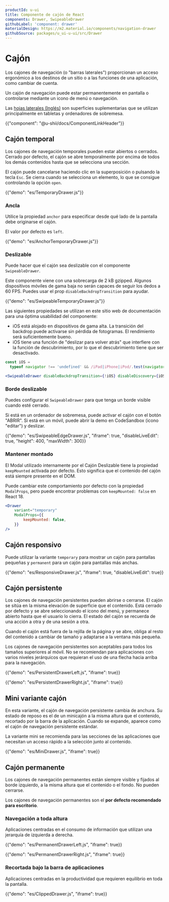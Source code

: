 ```yaml
---
productId: u-ui
title: Componente de cajón de React
components: Drawer, SwipeableDrawer
githubLabel: 'component: drawer'
materialDesign: https://m2.material.io/components/navigation-drawer
githubSource: packages/u_ui-u-ui/src/Drawer
---
```


# Cajón

<p class="description">Los cajones de navegación (o "barras laterales") proporcionan un acceso ergonómico a los destinos de un sitio o a las funciones de una aplicación, como cambiar de cuenta.</p>

Un cajón de navegación puede estar permanentemente en pantalla o controlarse mediante un icono de menú o navegación.

Las [hojas laterales (Inglés)](https://m2.material.io/components/sheets-side) son superficies suplementarias que se utilizan principalmente en tabletas y ordenadores de sobremesa.

{{"component": "@u-shii/docs/ComponentLinkHeader"}}

## Cajón temporal

Los cajones de navegación temporales pueden estar abiertos o cerrados. Cerrado por defecto, el cajón se abre temporalmente por encima de todos los demás contenidos hasta que se selecciona una sección.

El cajón puede cancelarse haciendo clic en la superposición o pulsando la tecla `Esc`.
Se cierra cuando se selecciona un elemento, lo que se consigue controlando la opción `open`.

{{"demo": "es/TemporaryDrawer.js"}}

### Ancla

Utilice la propiedad `anchor` para especificar desde qué lado de la pantalla debe originarse el cajón.

El valor por defecto es `left`.

{{"demo": "es/AnchorTemporaryDrawer.js"}}

### Deslizable

Puede hacer que el cajón sea deslizable con el componente `SwipeableDrawer`.

Este componente viene con una sobrecarga de 2 kB gzipped.
Algunos dispositivos móviles de gama baja no serán capaces de seguir los dedos a 60 FPS.
Puedes usar el prop `disableBackdropTransition` para ayudar.

{{"demo": "es/SwipeableTemporaryDrawer.js"}}

Las siguientes propiedades se utilizan en este sitio web de documentación para una óptima usabilidad del componente:

- iOS está alojado en dispositivos de gama alta.
  La transición del backdrop puede activarse sin pérdida de fotogramas.
  El rendimiento será suficientemente bueno.
- iOS tiene una función de "deslizar para volver atrás" que interfiere
  con la función de descubrimiento, por lo que el descubrimiento tiene que ser desactivado.

```jsx
const iOS =
  typeof navigator !== 'undefined' && /iPad|iPhone|iPod/.test(navigator.userAgent);

<SwipeableDrawer disableBackdropTransition={!iOS} disableDiscovery={iOS} />;
```

### Borde deslizable

Puedes configurar el `SwipeableDrawer` para que tenga un borde visible cuando esté cerrado.

Si está en un ordenador de sobremesa, puede activar el cajón con el botón "ABRIR".
Si está en un móvil, puede abrir la demo en CodeSandbox (icono "editar") y deslizar.

{{"demo": "es/SwipeableEdgeDrawer.js", "iframe": true, "disableLiveEdit": true, "height": 400, "maxWidth": 300}}

### Mantener montado

El Modal utilizado internamente por el Cajón Deslizable tiene la propiedad `keepMounted` activada por defecto.
Esto significa que el contenido del cajón está siempre presente en el DOM.

Puede cambiar este comportamiento por defecto con la propiedad `ModalProps`, pero puede encontrar problemas con `keepMounted: false` en React 18.

```jsx
<Drawer 
    variant="temporary"
    ModalProps={{
        keepMounted: false,
    }}
/>
```

## Cajón responsivo

Puede utilizar la variante `temporary` para mostrar un cajón para pantallas pequeñas y `permanent` para un cajón para pantallas más anchas.

{{"demo": "es/ResponsiveDrawer.js", "iframe": true, "disableLiveEdit": true}}

## Cajón persistente

Los cajones de navegación persistentes pueden abrirse o cerrarse.
El cajón se sitúa en la misma elevación de superficie que el contenido.
Está cerrado por defecto y se abre seleccionando el icono del menú, y permanece abierto hasta que el usuario lo cierra.
El estado del cajón se recuerda de una acción a otra y de una sesión a otra.

Cuando el cajón está fuera de la rejilla de la página y se abre, obliga al resto del contenido a cambiar de tamaño y adaptarse a la ventana más pequeña.

Los cajones de navegación persistentes son aceptables para todos los tamaños superiores al móvil.
No se recomiendan para aplicaciones con varios niveles jerárquicos que requieran el uso de una flecha hacia arriba para la navegación.

{{"demo": "es/PersistentDrawerLeft.js", "iframe": true}}

{{"demo": "es/PersistentDrawerRight.js", "iframe": true}}

## Mini variante cajón

En esta variante, el cajón de navegación persistente cambia de anchura.
Su estado de reposo es el de un minicajón a la misma altura que el contenido, recortado por la barra de la aplicación.
Cuando se expande, aparece como el cajón de navegación persistente estándar.

La variante mini se recomienda para las secciones de las aplicaciones que necesitan un acceso rápido a la selección junto al contenido.

{{"demo": "es/MiniDrawer.js", "iframe": true}}

## Cajón permanente

Los cajones de navegación permanentes están siempre visible y fijados al borde izquierdo, a la misma altura que el contenido o el fondo. No pueden cerrarse.

Los cajones de navegación permanentes son el **por defecto recomendado para escritorio**.

### Navegación a toda altura

Aplicaciones centradas en el consumo de información que utilizan una jerarquía de izquierda a derecha.

{{"demo": "es/PermanentDrawerLeft.js", "iframe": true}}

{{"demo": "es/PermanentDrawerRight.js", "iframe": true}}

### Recortada bajo la barra de aplicaciones

Aplicaciones centradas en la productividad que requieren equilibrio en toda la pantalla.

{{"demo": "es/ClippedDrawer.js", "iframe": true}}